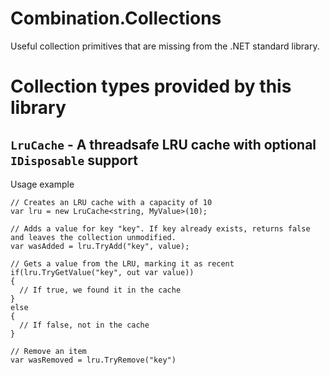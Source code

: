 # Combination.Collections

Useful collection primitives that are missing from the .NET standard library.

# Collection types provided by this library

## `LruCache` - A threadsafe LRU cache with optional `IDisposable` support

Usage example

    // Creates an LRU cache with a capacity of 10
    var lru = new LruCache<string, MyValue>(10); 
    
    // Adds a value for key "key". If key already exists, returns false and leaves the collection unmodified.
    var wasAdded = lru.TryAdd("key", value); 
    
    // Gets a value from the LRU, marking it as recent
    if(lru.TryGetValue("key", out var value))
    {
      // If true, we found it in the cache
    }
    else
    {
      // If false, not in the cache
    }
    
    // Remove an item
    var wasRemoved = lru.TryRemove("key")
